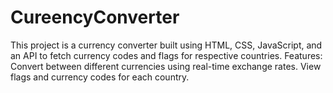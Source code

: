 # CureencyConverter
This project is a currency converter built using HTML, CSS, JavaScript, and an API to fetch currency codes and flags for respective countries. 
Features: 
Convert between different currencies using real-time exchange rates. 
View flags and currency codes for each country.
